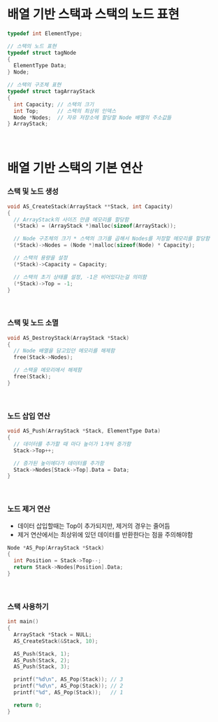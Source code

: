 # 배열 기반 스택과 스택의 노드 표현

```c
typedef int ElementType;

// 스택의 노드 표현
typedef struct tagNode
{
  ElementType Data;
} Node;

// 스택의 구조체 표현
typedef struct tagArrayStack
{
  int Capacity; // 스택의 크기
  int Top;      // 스택의 최상위 인덱스
  Node *Nodes;  // 자유 저장소에 할당할 Node 배열의 주소값들
} ArrayStack;
```

<br>

# 배열 기반 스택의 기본 연산

### 스택 및 노드 생성

```c
void AS_CreateStack(ArrayStack **Stack, int Capacity)
{
  // ArrayStack의 사이즈 만큼 메모리를 할당함
  (*Stack) = (ArrayStack *)malloc(sizeof(ArrayStack));

  // Node 구조체의 크기 * 스택의 크기를 곱해서 Nodes를 저장할 메모리를 할당함
  (*Stack)->Nodes = (Node *)malloc(sizeof(Node) * Capacity);

  // 스택의 용량을 설정
  (*Stack)->Capacity = Capacity;

  // 스택의 초기 상태를 설정, -1은 비어있다는걸 의미함
  (*Stack)->Top = -1;
}
```

<br>

### 스택 및 노드 소멸

```c
void AS_DestroyStack(ArrayStack *Stack)
{
  // Node 배열을 담고있던 메모리를 해제함
  free(Stack->Nodes);

  // 스택을 메모리에서 해제함
  free(Stack);
}
```

<br>

### 노드 삽입 연산

```c
void AS_Push(ArrayStack *Stack, ElementType Data)
{
  // 데이터를 추가할 때 마다 높이가 1개씩 증가함
  Stack->Top++;

  // 증가된 높이에다가 데이터를 추가함
  Stack->Nodes[Stack->Top].Data = Data;
}
```

<br>

### 노드 제거 연산

- 데이터 삽입할때는 Top이 추가되지만, 제거의 경우는 줄어듬
- 제거 연산에서는 최상위에 있던 데이터를 반환한다는 점을 주의해야함

```c
Node *AS_Pop(ArrayStack *Stack)
{
  int Position = Stack->Top--;
  return Stack->Nodes[Position].Data;
}
```

<br>

### 스택 사용하기

```c
int main()
{
  ArrayStack *Stack = NULL;
  AS_CreateStack(&Stack, 10);

  AS_Push(Stack, 1);
  AS_Push(Stack, 2);
  AS_Push(Stack, 3);

  printf("%d\n", AS_Pop(Stack)); // 3
  printf("%d\n", AS_Pop(Stack)); // 2
  printf("%d", AS_Pop(Stack));   // 1

  return 0;
}
```

<br>
